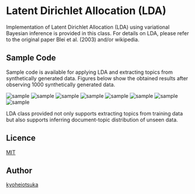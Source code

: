 # Latent Dirichlet Allocation (LDA)

Implementation of Latent Dirichlet Allocation (LDA) using variational Bayesian inference is provided in this class.
For details on LDA, please refer to the original paper Blei et al. (2003) and/or wikipedia.

## Sample Code

Sample code is available for applying LDA and extracting topics from synthetically generated data.
Figures below show the obtained results after observing 1000 synthetically generated data.

![sample](https://raw.github.com/kyoheiotsuka/LDA/master/result/1.bmp)
![sample](https://raw.github.com/kyoheiotsuka/LDA/master/result/2.bmp)
![sample](https://raw.github.com/kyoheiotsuka/LDA/master/result/3.bmp)
![sample](https://raw.github.com/kyoheiotsuka/LDA/master/result/4.bmp)
![sample](https://raw.github.com/kyoheiotsuka/LDA/master/result/5.bmp)
![sample](https://raw.github.com/kyoheiotsuka/LDA/master/result/6.bmp)
![sample](https://raw.github.com/kyoheiotsuka/LDA/master/result/7.bmp)
![sample](https://raw.github.com/kyoheiotsuka/LDA/master/result/8.bmp)

LDA class provided not only supports extracting topics from training data but also supports inferring document-topic distribution of unseen data. 

## Licence
[MIT](https://github.com/kyoheiotsuka/logisticRegression/blob/master/LICENSE)
## Author
[kyoheiotsuka](https://github.com/kyoheiotsuka)
